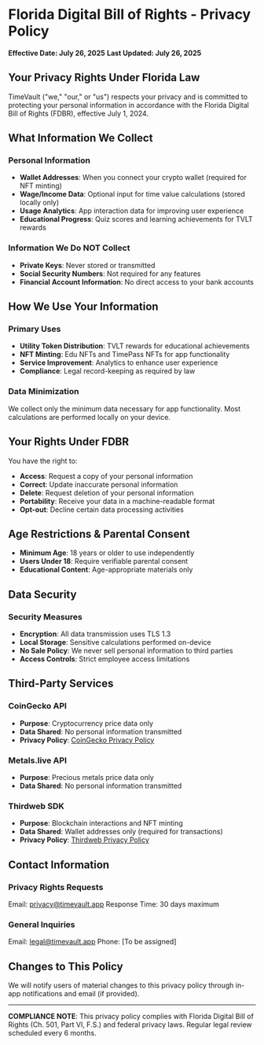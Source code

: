 # Florida Digital Bill of Rights - Privacy Policy

**Effective Date: July 26, 2025**
**Last Updated: July 26, 2025**

## Your Privacy Rights Under Florida Law

TimeVault ("we," "our," or "us") respects your privacy and is committed to protecting your personal information in accordance with the Florida Digital Bill of Rights (FDBR), effective July 1, 2024.

## What Information We Collect

### Personal Information
- **Wallet Addresses**: When you connect your crypto wallet (required for NFT minting)
- **Wage/Income Data**: Optional input for time value calculations (stored locally only)
- **Usage Analytics**: App interaction data for improving user experience
- **Educational Progress**: Quiz scores and learning achievements for TVLT rewards

### Information We Do NOT Collect
- **Private Keys**: Never stored or transmitted
- **Social Security Numbers**: Not required for any features
- **Financial Account Information**: No direct access to your bank accounts

## How We Use Your Information

### Primary Uses
- **Utility Token Distribution**: TVLT rewards for educational achievements
- **NFT Minting**: Edu NFTs and TimePass NFTs for app functionality
- **Service Improvement**: Analytics to enhance user experience
- **Compliance**: Legal record-keeping as required by law

### Data Minimization
We collect only the minimum data necessary for app functionality. Most calculations are performed locally on your device.

## Your Rights Under FDBR

You have the right to:
- **Access**: Request a copy of your personal information
- **Correct**: Update inaccurate personal information
- **Delete**: Request deletion of your personal information
- **Portability**: Receive your data in a machine-readable format
- **Opt-out**: Decline certain data processing activities

## Age Restrictions & Parental Consent

- **Minimum Age**: 18 years or older to use independently
- **Users Under 18**: Require verifiable parental consent
- **Educational Content**: Age-appropriate materials only

## Data Security

### Security Measures
- **Encryption**: All data transmission uses TLS 1.3
- **Local Storage**: Sensitive calculations performed on-device
- **No Sale Policy**: We never sell personal information to third parties
- **Access Controls**: Strict employee access limitations

## Third-Party Services

### CoinGecko API
- **Purpose**: Cryptocurrency price data only
- **Data Shared**: No personal information transmitted
- **Privacy Policy**: [CoinGecko Privacy Policy](https://www.coingecko.com/en/privacy)

### Metals.live API
- **Purpose**: Precious metals price data only
- **Data Shared**: No personal information transmitted

### Thirdweb SDK
- **Purpose**: Blockchain interactions and NFT minting
- **Data Shared**: Wallet addresses only (required for transactions)
- **Privacy Policy**: [Thirdweb Privacy Policy](https://thirdweb.com/privacy)

## Contact Information

### Privacy Rights Requests
Email: privacy@timevault.app
Response Time: 30 days maximum

### General Inquiries
Email: legal@timevault.app
Phone: [To be assigned]

## Changes to This Policy

We will notify users of material changes to this privacy policy through in-app notifications and email (if provided).

---

**COMPLIANCE NOTE**: This privacy policy complies with Florida Digital Bill of Rights (Ch. 501, Part VI, F.S.) and federal privacy laws. Regular legal review scheduled every 6 months.
